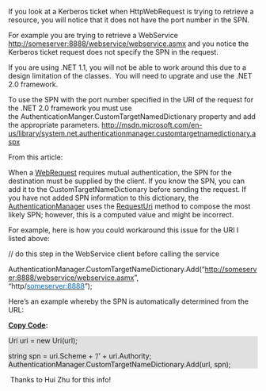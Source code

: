 If you look at a Kerberos ticket when HttpWebRequest is trying to retrieve a resource, you will notice that it does not have the port number in the SPN.

For example you are trying to retrieve a WebService <a href="http://someserver:8888/webservice/webservice.asmx" mce_href="http://someserver:8888/webservice/webservice.asmx">http://someserver:8888/webservice/webservice.asmx</a>&nbsp;and you notice the Kerberos ticket request does not specify the SPN in the request.

If you are using .NET 1.1, you will not be able to work around this due to a design limitation of the classes.&nbsp; You will need to upgrate and use the .NET 2.0 framework.

To use the SPN with the port number specified in the URI of the request for the .NET 2.0 framework you must use the&nbsp;AuthenticationManger.CustomTargetNamedDictionary property and&nbsp;add the appropriate parameters.&nbsp;<a href="http://msdn.microsoft.com/en-us/library/system.net.authenticationmanager.customtargetnamedictionary.aspx" mce_href="http://msdn.microsoft.com/en-us/library/system.net.authenticationmanager.customtargetnamedictionary.aspx">http://msdn.microsoft.com/en-us/library/system.net.authenticationmanager.customtargetnamedictionary.aspx</a>

From this article:

When a <span><a id=ctl00_rs1_mainContentContainer_ctl45 onclick="javascript:Track('ctl00_rs1_mainContentContainer_cpe427611_c|ctl00_rs1_mainContentContainer_ctl45',this);" href="http://msdn.microsoft.com/en-us/library/system.net.webrequest.aspx" mce_href="http://msdn.microsoft.com/en-us/library/system.net.webrequest.aspx">WebRequest</a></span> requires mutual authentication, the SPN for the destination must be supplied by the client. If you know the SPN, you can add it to the <span><span class=selflink>CustomTargetNameDictionary</span></span> before sending the request. If you have not added SPN information to this dictionary, the <span><a id=ctl00_rs1_mainContentContainer_ctl46 onclick="javascript:Track('ctl00_rs1_mainContentContainer_cpe427611_c|ctl00_rs1_mainContentContainer_ctl46',this);" href="http://msdn.microsoft.com/en-us/library/system.net.authenticationmanager.aspx" mce_href="http://msdn.microsoft.com/en-us/library/system.net.authenticationmanager.aspx">AuthenticationManager</a></span> uses the <span><a id=ctl00_rs1_mainContentContainer_ctl47 onclick="javascript:Track('ctl00_rs1_mainContentContainer_cpe427611_c|ctl00_rs1_mainContentContainer_ctl47',this);" href="http://msdn.microsoft.com/en-us/library/system.net.webrequest.requesturi.aspx" mce_href="http://msdn.microsoft.com/en-us/library/system.net.webrequest.requesturi.aspx">RequestUri</a></span> method to compose the most likely SPN; however, this is a computed value and might be incorrect. 

For example, here is how you could workaround this issue for the&nbsp;URI&nbsp;I listed above:

// do this step in the WebService client before calling the service

AuthenticationManager.CustomTargetNameDictionary.Add(“<a href="http://someserver:8888/webservice/webservice.asmx" mce_href="http://someserver:8888/webservice/webservice.asmx">http://someserver:8888/webservice/webservice.asmx</a>”,  
“http/<u><font color=#0066cc>someserver:8888</font></u>”);

Here’s an example whereby the SPN is automatically determined from the URL:

**[Copy Code](javascript:CopyCode('spnuricodesection1');):**<div style="BACKGROUND-COLOR: #e0e0e0" id=spnuricodesection1>Uri uri = new Uri(url);

  
string spn = uri.Scheme + &#8216;/&#8217; + uri.Authority;  
AuthenticationManager.CustomTargetNameDictionary.Add(url, spn);</div> 

&nbsp;Thanks to Hui Zhu for this info!